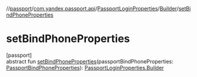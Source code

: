 //[passport](../../../../index.md)/[com.yandex.passport.api](../../index.md)/[PassportLoginProperties](../index.md)/[Builder](index.md)/[setBindPhoneProperties](set-bind-phone-properties.md)

# setBindPhoneProperties

[passport]\
abstract fun [setBindPhoneProperties](set-bind-phone-properties.md)(passportBindPhoneProperties: [PassportBindPhoneProperties](../../-passport-bind-phone-properties/index.md)): [PassportLoginProperties.Builder](index.md)

